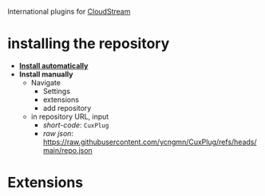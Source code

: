 International plugins for [CloudStream](https://cloudstream.on.fleek.co)
# installing the repository
- [**Install automatically**](https://self-similarity.github.io/http-protocol-redirector?r=cloudstreamrepo://raw.githubusercontent.com/ycngmn/CuxPlug/refs/heads/main/repo.json)
- **Install manually**
  - Navigate
    - Settings
    - extensions
    - add repository
  - in repository URL, input
    - *short-code*: `CuxPlug`
    - *raw json*: https://raw.githubusercontent.com/ycngmn/CuxPlug/refs/heads/main/repo.json
# Extensions
